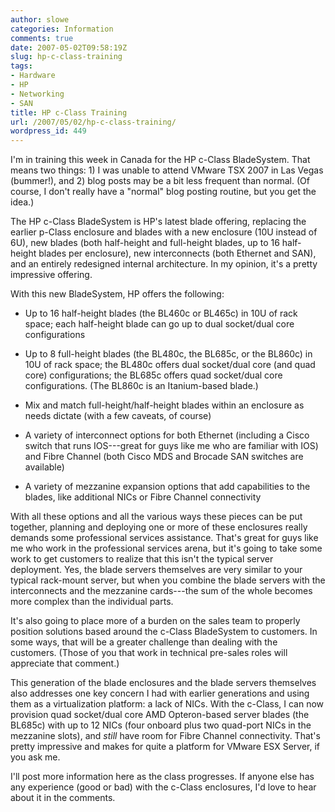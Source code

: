 ```yaml
---
author: slowe
categories: Information
comments: true
date: 2007-05-02T09:58:19Z
slug: hp-c-class-training
tags:
- Hardware
- HP
- Networking
- SAN
title: HP c-Class Training
url: /2007/05/02/hp-c-class-training/
wordpress_id: 449
---
```


I'm in training this week in Canada for the HP c-Class BladeSystem. That means two things: 1) I was unable to attend VMware TSX 2007 in Las Vegas (bummer!), and 2) blog posts may be a bit less frequent than normal. (Of course, I don't really have a "normal" blog posting routine, but you get the idea.)

The HP c-Class BladeSystem is HP's latest blade offering, replacing the earlier p-Class enclosure and blades with a new enclosure (10U instead of 6U), new blades (both half-height and full-height blades, up to 16 half-height blades per enclosure), new interconnects (both Ethernet and SAN), and an entirely redesigned internal architecture. In my opinion, it's a pretty impressive offering.

With this new BladeSystem, HP offers the following:

* Up to 16 half-height blades (the BL460c or BL465c) in 10U of rack space; each half-height blade can go up to dual socket/dual core configurations

* Up to 8 full-height blades (the BL480c, the BL685c, or the BL860c) in 10U of rack space; the BL480c offers dual socket/dual core (and quad core) configurations; the BL685c offers quad socket/dual core configurations. (The BL860c is an Itanium-based blade.)

* Mix and match full-height/half-height blades within an enclosure as needs dictate (with a few caveats, of course)

* A variety of interconnect options for both Ethernet (including a Cisco switch that runs IOS---great for guys like me who are familiar with IOS) and Fibre Channel (both Cisco MDS and Brocade SAN switches are available)

* A variety of mezzanine expansion options that add capabilities to the blades, like additional NICs or Fibre Channel connectivity

With all these options and all the various ways these pieces can be put together, planning and deploying one or more of these enclosures really demands some professional services assistance. That's great for guys like me who work in the professional services arena, but it's going to take some work to get customers to realize that this isn't the typical server deployment. Yes, the blade servers themselves are very similar to your typical rack-mount server, but when you combine the blade servers with the interconnects and the mezzanine cards---the sum of the whole becomes more complex than the individual parts.

It's also going to place more of a burden on the sales team to properly position solutions based around the c-Class BladeSystem to customers. In some ways, that will be a greater challenge than dealing with the customers. (Those of you that work in technical pre-sales roles will appreciate that comment.)

This generation of the blade enclosures and the blade servers themselves also addresses one key concern I had with earlier generations and using them as a virtualization platform: a lack of NICs. With the c-Class, I can now provision quad socket/dual core AMD Opteron-based server blades (the BL685c) with up to 12 NICs (four onboard plus two quad-port NICs in the mezzanine slots), and _still_ have room for Fibre Channel connectivity. That's pretty impressive and makes for quite a platform for VMware ESX Server, if you ask me.

I'll post more information here as the class progresses. If anyone else has any experience (good or bad) with the c-Class enclosures, I'd love to hear about it in the comments.
